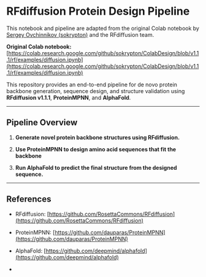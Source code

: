 # RFdiffusion Protein Design Pipeline

This notebook and pipeline are adapted from the original Colab notebook by [Sergey Ovchinnikov (sokrypton)](https://github.com/sokrypton) and the RFdiffusion team.

**Original Colab notebook:**  
[https://colab.research.google.com/github/sokrypton/ColabDesign/blob/v1.1.1/rf/examples/diffusion.ipynb](https://colab.research.google.com/github/sokrypton/ColabDesign/blob/v1.1.1/rf/examples/diffusion.ipynb)

This repository provides an end-to-end pipeline for de novo protein backbone generation, sequence design, and structure validation using **RFdiffusion v1.1.1**, **ProteinMPNN**, and **AlphaFold**.  

---

## Pipeline Overview
1. **Generate novel protein backbone structures using RFdiffusion.**

2. **Use ProteinMPNN to design amino acid sequences that fit the backbone**

3. **Run AlphaFold to predict the final structure from the designed sequence.**


---

## References

- RFdiffusion: [https://github.com/RosettaCommons/RFdiffusion](https://github.com/RosettaCommons/RFdiffusion)
- ProteinMPNN: [https://github.com/dauparas/ProteinMPNN](https://github.com/dauparas/ProteinMPNN)
- AlphaFold: [https://github.com/deepmind/alphafold](https://github.com/deepmind/alphafold)

-